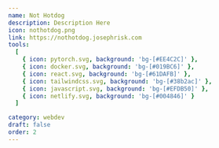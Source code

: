 ```yaml
---
name: Not Hotdog
description: Description Here
icon: nothotdog.png
link: https://nothotdog.josephrisk.com
tools:
  [
    { icon: pytorch.svg, background: 'bg-[#EE4C2C]' },
    { icon: docker.svg, background: 'bg-[#019BC6]' },
    { icon: react.svg, background: 'bg-[#61DAFB]' },
    { icon: tailwindcss.svg, background: 'bg-[#38b2ac]' },
    { icon: javascript.svg, background: 'bg-[#EFDB50]' },
    { icon: netlify.svg, background: 'bg-[#004846]' }
  ]

category: webdev
draft: false
order: 2
---
```

